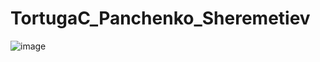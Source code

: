 # TortugaC_Panchenko_Sheremetiev

![image](https://user-images.githubusercontent.com/80957946/192540477-b34f64bf-8d40-40e3-a2f2-7e80226fbc49.png)
